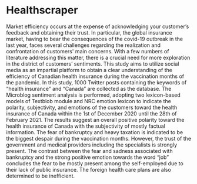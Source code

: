# Healthscraper

Market efficiency occurs at the expense of acknowledging your customer’s feedback and obtaining their 
trust. In particular, the global insurance market, having to bear the consequences of the covid-19 outbreak in 
the last year, faces several challenges regarding the realization and confrontation of customers' main 
concerns. With a few numbers of literature addressing this matter, there is a crucial need for more exploration 
in the district of customers’ sentiments. This study aims to utilize social media as an impartial platform to 
obtain a clear understanding of the efficiency of Canadian health insurance during the vaccination months of 
the pandemic. In this study, 1000 Twitter posts containing the keywords of “health insurance” and “Canada” 
are collected as the database. The Microblog sentiment analysis is performed, adopting two lexicon-based 
models of Textblob module and NRC emotion lexicon to indicate the polarity, subjectivity, and emotions of 
the customers toward the health insurance of Canada within the 1st of December 2020 until the 28th of 
February 2021. The results suggest an overall positive polarity toward the health insurance of Canada with 
the subjectivity of mostly factual information. The fear of bankruptcy and heavy taxation is indicated to be 
the biggest despair during the vaccination months. However, the trust of the government and medical 
providers including the specialists is strongly present. The contrast between the fear and sadness associated 
with bankruptcy and the strong positive emotion towards the word “job” concludes the fear to be mostly 
present among the self-employed due to their lack of public insurance. The foreign health care plans are also 
determined to be inefficient. 
